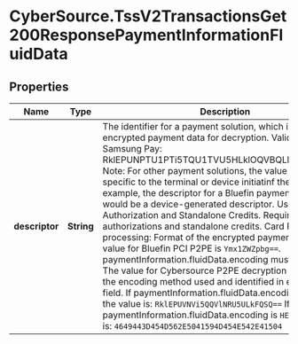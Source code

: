 # CyberSource.TssV2TransactionsGet200ResponsePaymentInformationFluidData

## Properties
Name | Type | Description | Notes
------------ | ------------- | ------------- | -------------
**descriptor** | **String** | The identifier for a payment solution, which is sending the encrypted payment data for decryption. Valid values: Samsung Pay: RklEPUNPTU1PTi5TQU1TVU5HLklOQVBQLlBBWU1FTlQ= Note: For other payment solutions, the value may be specific to the terminal or device initiatinf the payment. For example, the descriptor for a Bluefin payment encryption would be a device-generated descriptor. Used by Authorization and Standalone Credits. Required for authorizations and standalone credits.  Card Present processing: Format of the encrypted payment data. The value for Bluefin PCI P2PE is `Ymx1ZWZpbg==`. paymentInformation.fluidData.encoding must be `Base64`. The value for Cybersource P2PE decryption depends on the encoding method used and identified in encoding field. If paymentInformation.fluidData.encoding is `Base64`, the value is: `RklEPUVNVi5QQVlNRU5ULkFQSQ==` If paymentInformation.fluidData.encoding is `HEX`, the value is: `4649443D454D562E5041594D454E542E41504`  | [optional] 


